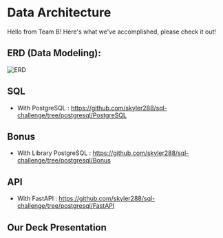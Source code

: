# Data Architecture
Hello from Team B! Here's what we've accomplished, please check it out!

## ERD (Data Modeling):
![ERD](https://github.com/skyler288/sql-challenge/blob/main/ERD.png)

## SQL  
* With PostgreSQL : https://github.com/skyler288/sql-challenge/tree/postgresql/PostgreSQL

## Bonus
* With Library PostgreSQL : https://github.com/skyler288/sql-challenge/tree/postgresql/Bonus

## API
* With FastAPI : https://github.com/skyler288/sql-challenge/tree/postgresql/FastAPI

## Our Deck Presentation
